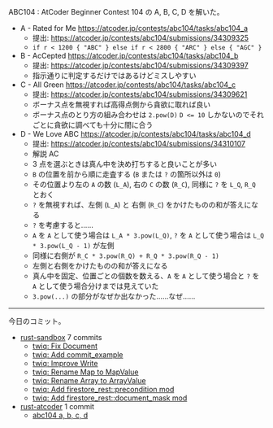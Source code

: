 ABC104 : AtCoder Beginner Contest 104 の A, B, C, D を解いた。

- A - Rated for Me
  <https://atcoder.jp/contests/abc104/tasks/abc104_a>
  - 提出: <https://atcoder.jp/contests/abc104/submissions/34309325>
  - `if r < 1200 { "ABC" } else if r < 2800 { "ARC" } else { "AGC" }`
- B - AcCepted
  <https://atcoder.jp/contests/abc104/tasks/abc104_b>
  - 提出: <https://atcoder.jp/contests/abc104/submissions/34309397>
  - 指示通りに判定するだけではあるけどミスしやすい
- C - All Green
  <https://atcoder.jp/contests/abc104/tasks/abc104_c>
  - 提出: <https://atcoder.jp/contests/abc104/submissions/34309621>
  - ボーナス点を無視すれば高得点側から貪欲に取れば良い
  - ボーナス点のとり方の組み合わせは `2.pow(D)` `D <= 10` しかないのでそれごとに貪欲に調べても十分に間に合う
- D - We Love ABC
  <https://atcoder.jp/contests/abc104/tasks/abc104_d>
  - 提出: <https://atcoder.jp/contests/abc104/submissions/34310107>
  - 解説 AC
  - 3 点を選ぶときは真ん中を決め打ちすると良いことが多い
  - `B` の位置を前から順に走査する (`B` または `?` の箇所以外は `0`)
  - その位置より左の `A` の数 (`L_A`), 右の `C` の数 (`R_C`), 同様に `?` を `L_Q`, `R_Q` とおく
  - `?` を無視すれば、左側 (`L_A`) と 右側 (`R_C`) をかけたものの和が答えになる
  - `?` を考慮すると……
  - `A` を `A` として使う場合は `L_A * 3.pow(L_Q)`, `?` を `A` として使う場合は `L_Q * 3.pow(L_Q - 1)` が左側
  - 同様に右側が `R_C * 3.pow(R_Q) + R_Q * 3.pow(R_Q - 1)`
  - 左側と右側をかけたものの和が答えになる
  - 真ん中を固定、位置ごとの個数を数える、`A` を `A` として使う場合と `?` を `A` として使う場合分けまでは見えていた
  - `3.pow(...)` の部分がなぜか出なかった……なぜ……

---

今日のコミット。

- [rust-sandbox](https://github.com/bouzuya/rust-sandbox) 7 commits
  - [twiq: Fix Document](https://github.com/bouzuya/rust-sandbox/commit/bf660fa809551044c20abee18dacc13a05059cd3)
  - [twiq: Add commit_example](https://github.com/bouzuya/rust-sandbox/commit/b6dc38ee6786209f6218250f6f3ea70199816299)
  - [twiq: Improve Write](https://github.com/bouzuya/rust-sandbox/commit/80477987ae7d69a34cdea549eeee9dadb9a52e6d)
  - [twiq: Rename Map to MapValue](https://github.com/bouzuya/rust-sandbox/commit/95a50f8a2ba35fc359746d56a60a1827a1778d48)
  - [twiq: Rename Array to ArrayValue](https://github.com/bouzuya/rust-sandbox/commit/11a79ce150a0ea22094c80c4f57ec0392aa65bde)
  - [twiq: Add firestore_rest::precondition mod](https://github.com/bouzuya/rust-sandbox/commit/6d2b5d3aba1d766af5b5a90ab882147770e18c8e)
  - [twiq: Add firestore_rest::document_mask mod](https://github.com/bouzuya/rust-sandbox/commit/f578183c3fe40cf743246720db64d181228c5673)
- [rust-atcoder](https://github.com/bouzuya/rust-atcoder) 1 commit
  - [abc104 a, b, c, d](https://github.com/bouzuya/rust-atcoder/commit/c63d1e050d11f64b51547846e28ce6750785b802)
